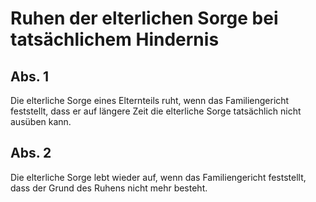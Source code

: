 # Ruhen der elterlichen Sorge bei tatsächlichem Hindernis



## Abs. 1

 Die elterliche Sorge eines Elternteils ruht, wenn das Familiengericht feststellt, dass er auf längere Zeit die elterliche Sorge tatsächlich nicht ausüben kann.

## Abs. 2

 Die elterliche Sorge lebt wieder auf, wenn das Familiengericht feststellt, dass der Grund des Ruhens nicht mehr besteht. 

